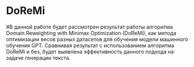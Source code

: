# DoReMi 
#В данной работе будет рассмотрен результат работы алгоритма Domain Reweighting with Minimax Optimization (DoReMi), как метода оптимизации весов разных датасетов для обучения модели машинного обучения GPT. Сравнивая результат с использованием алгоритма DoReMi и без, будет выявлена эффективность данного подхода на задаче генерации текста. 
